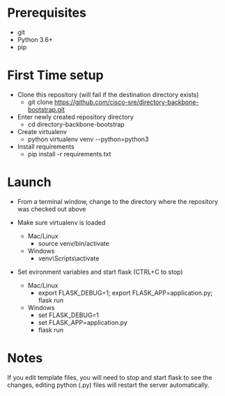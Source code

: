 # Prerequisites
- git
- Python 3.6+
- pip

# First Time setup
- Clone this repository (will fail if the destination directory exists)
  * git clone https://github.com/cisco-sre/directory-backbone-bootstrap.git
- Enter newly created repository directory
  * cd directory-backbone-bootstrap
- Create virtualenv
  * python virtualenv venv --python=python3
- Install requirements
  * pip install -r requirements.txt

# Launch
- From a terminal window, change to the directory where the repository was checked out above
- Make sure virtualenv is loaded
  - Mac/Linux
    * source venv/bin/activate
  - Windows
    * venv\Scripts\activate

- Set evironment variables and start flask (CTRL+C to stop)
  - Mac/Linux
    * export FLASK_DEBUG=1; export FLASK_APP=application.py; flask run
  - Windows
    * set FLASK_DEBUG=1
    * set FLASK_APP=application.py
    * flask run
    
# Notes
If you edit template files, you will need to stop and start flask to see the changes, editing python (.py) files will restart the server automatically.
